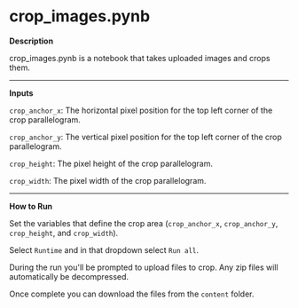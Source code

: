 # crop_images.pynb

**Description**

crop_images.pynb is a notebook that takes uploaded images and crops them.

---

**Inputs**

`crop_anchor_x`: The horizontal pixel position for the top left corner of the crop parallelogram.

`crop_anchor_y`: The vertical pixel position for the top left corner of the crop parallelogram.

`crop_height`: The pixel height of the crop parallelogram.

`crop_width`: The pixel width of the crop parallelogram.

---

**How to Run**

Set the variables that define the crop area (`crop_anchor_x`, `crop_anchor_y`, `crop_height`, and `crop_width`).

Select `Runtime` and in that dropdown select `Run all`.

During the run you'll be prompted to upload files to crop. Any zip files will automatically be decompressed.

Once complete you can download the files from the `content` folder.
